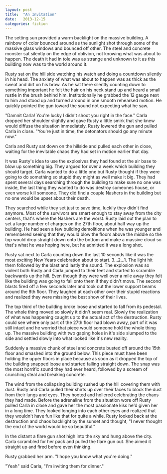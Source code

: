 ```yaml
---
layout: post
title:  "An Invitation"
date:   2013-12-15
categories: fiction
---
```


The setting sun provided a warm backlight on the massive building. A rainbow of color bounced around as the sunlight shot through some of the massive glass windows and bounced off other. The steel and concrete monster sat silently on the edge of oblivion, not knowing what was about to happen. The death it had in tole was as strange and unknown to it as this building now was to the world around it.<!-- more -->

Rusty sat on the hill side watching his watch and doing a countdown silently in his head. The anxiety of what was about to happen was as thick as the sweat and dirt on his brow. As he sat there silently counting down to something important he felt the hair on his neck stand up and heard a small rustle in the brush behind him. Institutionally he grabbed the 12 gauge next to him and stood up and turned around in one smooth rehearsed motion. He quickly pointed the gun toward the sound not expecting what he saw.

"Damnit Carla! You're lucky I didn't shoot you right in the face." Carla dropped her shoulder slightly and gave Rusty a little smirk that she knew would diffuse the situation immediately. Rusty lowered the gun and pulled Carla in close. "You're just in time, the detonators should go any minute now." 

Carla and Rusty sat down on the hillside and pulled each other in close, waiting for the inevitable chaos they had set in motion earlier that day.

It was Rusty's idea to use the explosives they had found at the air base to blow up something big. They argued for over a week which building they should target. Carla wanted to do a little one but Rusty thought if they were going to do something so stupid they might as well make it big. They had spent several days searching through the building to make sure no one was inside, the last thing they wanted to do was destroy someones house, or even worse kill someone. They did find a couple Nashers in the building but no one would be upset about their death. 

They searched while they set just to save time, luckily they didn't find anymore. Most of the survivors are smart enough to stay away from the city centers, that's where the Nashers are the worst. Rusty laid out the plan to set a large number of charges on the 27th floor, about half way up the building. He had seen a few building demolitions when he was younger and remembered seeing that they would blow the floors above the middle so the top would drop straight down onto the bottom and make a massive cloud so that's what he was hoping here, but he admitted it was a long shot.

Rusty sat next to Carla counting down the last 10 seconds like it was the most exciting New Years celebration about to start. 3...2...1. The light hit them followed by the blast and lastly the sound. The explosion was so violent both Rusty and Carla jumped to their feet and started to scramble backwards up the hill. Even though they were well over a mile away they felt like the building was going to fall onto them if they didn't move. The second blasts fired off a few seconds later and took out the lower support beams around the 8th floor. They laughed at each other over their stupid reactions and realized they were missing the best show of their lives. 

The top third of the building broke loose and started to fall from its pedestal. The whole thing moved so slowly it didn't seem real. Slowly the realization of what was happening caught up to the actual act of the destruction. Rusty could see where only part of the 27th floor had blown away, part of it was still intact and he worried that piece would someone hold the whole thing up. The massive building with two gaping holes in it's side slumped to the side and settled slowly into what looked like it's new reality. 

Suddenly a massive chunk of steel and concrete busted off around the 15th floor and smashed into the ground below. This piece must have been holding the upper floors in place because as soon as it dropped the top of the building snapped loose and started falling straight down. The snap was the most horrific sound they had ever heard, followed by a scream of crunching steal and breaking concrete. 

The wind from the collapsing building rushed up the hill covering them with dust. Rusty and Carla pulled their shirts up over their faces to block the dust from their lungs and eyes. They hooted and hollered celebrating the chaos they had made. Before the adrenaline from the situation wore off Rusty pulled Carla in close and gave her the most passionate kiss he'd given her in a long time. They looked longing into each other eyes and realized that they wouldn't have fun like that for quite a while. Rusty looked back at the destruction and chaos backlight by the sunset and thought, "I never thought the end of the world would be so beautiful."

In the distant a flare gun shot high into the sky and hung above the city. Carla scrambled for her pack and pulled the flare gun out. She aimed it straight up and fired before even thinking.

Rusty grabbed her arm. "I hope you know what you're doing." 

"Yeah" said Carla, "I'm inviting them for dinner."